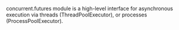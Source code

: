 concurrent.futures module is a high-level interface for asynchronous execution
via threads (ThreadPoolExecutor), or processes (ProcessPoolExecutor).

    
